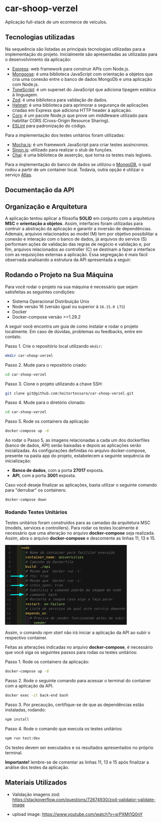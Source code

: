 # car-shoop-verzel

Aplicação full-stack de um ecormerce de veículos.

## Tecnologias utilizadas

Na sequeência são listadas as principais tecnologias utilizadas para a implementação do projeto. Inicialmente são apresentadas as utilizadas para o desenvolvimento da aplicação:

- [Express](https://expressjs.com/): web framework para construir APIs com Node.js.
- [Mongoose](https://mongoosejs.com): é uma biblioteca JavaScript com orientação a objetos que cria uma conexão entre o banco de dados MongoDb e uma aplicação com Node.js.
- [TypeScript](https://www.typescriptlang.org): é um superset do JavaScript que adiciona tipagem estática à linguagem.
- [Zod](https://www.npmjs.com/package/zod): é uma biblioteca para validação de dados.
- [Helmet](https://geopy.readthedocs.io/en/stable/index.html?highlight=geodesic#): é uma biblioteca para aprimorar a segurança de aplicações criadas em Express que adiciona HTTP header à aplicação.
- [Cors](https://www.npmjs.com/package/cors): é um pacote Node.js que prove um middleware utilizado para habilitar CORS (Cross-Origin Resource Sharing).
- [ESLint](https://eslint.org/) para padronização do código.

Para a implementação dos testes unitários foram utilizadas:

- [Mocha.js](https://mochajs.org/): é um framework JavaScript para criar testes assíncronos.
- [Sinon.js](https://sinonjs.org/): utilizado para realizar o stub de funções.
- [Chai](https://www.chaijs.com/): é uma biblioteca de asserção, que torna os testes mais legíveis.

Para a implementação do banco de dados se utilizou o [MongoDB](https://www.mongodb.com/), o qual rodou a partir de um container local. Todavia, outra opção é utilizar o serviço [Atlas](https://www.mongodb.com/atlas).

## Documentação da API

## Organização e Arquitetura

A aplicação tentou aplicar a filosofia **SOLID** em conjunto com a arquitetura **MSC** e **orientação a objetos**. Assim, interfaces foram utilizadas para contruir a abstração da aplicação e garantir a inversão de dependências. Ademais, arquivos relacionados ao model (M) tem por objetivo possibilitar a conexão e interação com o banco de dados, já arquivos do service (S) performam ações de validação das regras de negócio e validação e, por fim, arquivos relacionados ao controller (C) se destinam a fazer a interface com as requisições externas a aplicação. Essa segregação é mais fácil observada analisando a estrutura da API apresentada a seguir:

## Rodando o Projeto na Sua Máquina

Para você rodar o projeto na sua máquina é necessário que sejam satisfeitas as seguintes condições:

- Sistema Operacional Distribuição Unix
- Node versão 16 (versão igual ou superior à `16.15.0 LTS`)
- Docker
- Docker-compose versão >=1.29.2

A seguir você encontra um guia de como instalar e rodar o projeto localmente. Em caso de dúvidas, problemas ou feedbacks, entre em contato.

Passo 1. Crie o repositório local utilizando `mkdir`:

```bash
mkdir car-shoop-verzel
```

Passo 2. Mude para o repositório criado:

```bash
cd car-shoop-verzel
```

Passo 3. Clone o projeto utilizando a chave SSH:

```bash
git clone git@github.com:heitortessaro/car-shoop-verzel.git
```

Passo 4. Mude para o diretório clonado:

```bash
cd car-shoop-verzel
```

Passo 5. Rode os containers da aplicação

```bash
docker-compose up -d
```

Ao rodar o Passo 5, as imagens relacionadas a cada um dos dockerfiles (banco de dados, API) serão baixadas e depois as aplicações serão inicializadas. As configurações definidas no arquivo docker-compose, presente na pasta app do projeto, estabelecem a seguinte sequência de inicialização:

- **Banco de dados**, com a porta **27017** exposta.
- **API**, com a porta **3001** exposta.

Caso você deseje finalizar as aplicações, basta utilizar o seguinte comando para "derrubar" os containers:

```bash
docker-compose down
```

### Rodando Testes Unitários

Testes unitários foram construídos para as camadas da arquitetura MSC (models, services e controllers). Para rodar os testes localmente é necessário que uma alteração no arquivo **docker-compose** seja realizada. Assim, abra o arquivo **docker-compose** e descomente as linhas 11, 13 e 15.

<img src="assets/docker-compose.png" alt="drawing" style="width:400px;"/>

Assim, o comando _npm start_ não irá iniciar a aplicação da API ao subir o respectivo container.

Feitas as alterações indicadas no arquivo **docker-compose**, é necessário que você siga os seguintes passos para rodas os testes unitários:

Passo 1. Rode os containers da aplicação:

```bash
docker-compose up -d
```

Passo 2. Rode o seguinte comando para acessar o terminal do container com a aplicação da API.

```bash
docker exec -it back-end bash
```

Passo 3. Por precaução, certifique-se de que as dependências estão instaladas, rodando:

```bash
npm install
```

Passo 4. Rode o comando que executa os testes unitários:

```bash
npm run test:dev
```

Os testes devem ser executados e os resultados apresentados no próprio terminal.

**Importante!** lembre-se de comentar as linhas 11, 13 e 15 após finalizar a análise dos testes da aplicação.

## Materiais Utilizados

- Validação imagens zod: https://stackoverflow.com/questions/72674930/zod-validator-validate-image

- upload image: https://www.youtube.com/watch?v=srPXMt1Q0nY
